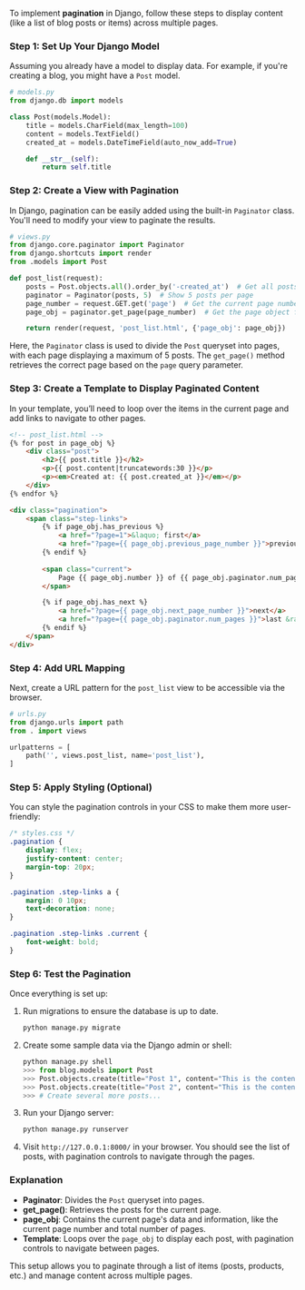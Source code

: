 To implement **pagination** in Django, follow these steps to display content (like a list of blog posts or items) across multiple pages.

### **Step 1: Set Up Your Django Model**

Assuming you already have a model to display data. For example, if you're creating a blog, you might have a `Post` model.

```python
# models.py
from django.db import models

class Post(models.Model):
    title = models.CharField(max_length=100)
    content = models.TextField()
    created_at = models.DateTimeField(auto_now_add=True)

    def __str__(self):
        return self.title
```

### **Step 2: Create a View with Pagination**

In Django, pagination can be easily added using the built-in `Paginator` class. You'll need to modify your view to paginate the results.

```python
# views.py
from django.core.paginator import Paginator
from django.shortcuts import render
from .models import Post

def post_list(request):
    posts = Post.objects.all().order_by('-created_at')  # Get all posts, ordered by creation date
    paginator = Paginator(posts, 5)  # Show 5 posts per page
    page_number = request.GET.get('page')  # Get the current page number from the URL
    page_obj = paginator.get_page(page_number)  # Get the page object for the current page

    return render(request, 'post_list.html', {'page_obj': page_obj})
```

Here, the `Paginator` class is used to divide the `Post` queryset into pages, with each page displaying a maximum of 5 posts. The `get_page()` method retrieves the correct page based on the `page` query parameter.

### **Step 3: Create a Template to Display Paginated Content**

In your template, you’ll need to loop over the items in the current page and add links to navigate to other pages.

```html
<!-- post_list.html -->
{% for post in page_obj %}
    <div class="post">
        <h2>{{ post.title }}</h2>
        <p>{{ post.content|truncatewords:30 }}</p>
        <p><em>Created at: {{ post.created_at }}</em></p>
    </div>
{% endfor %}

<div class="pagination">
    <span class="step-links">
        {% if page_obj.has_previous %}
            <a href="?page=1">&laquo; first</a>
            <a href="?page={{ page_obj.previous_page_number }}">previous</a>
        {% endif %}
        
        <span class="current">
            Page {{ page_obj.number }} of {{ page_obj.paginator.num_pages }}.
        </span>

        {% if page_obj.has_next %}
            <a href="?page={{ page_obj.next_page_number }}">next</a>
            <a href="?page={{ page_obj.paginator.num_pages }}">last &raquo;</a>
        {% endif %}
    </span>
</div>
```

### **Step 4: Add URL Mapping**

Next, create a URL pattern for the `post_list` view to be accessible via the browser.

```python
# urls.py
from django.urls import path
from . import views

urlpatterns = [
    path('', views.post_list, name='post_list'),
]
```

### **Step 5: Apply Styling (Optional)**

You can style the pagination controls in your CSS to make them more user-friendly:

```css
/* styles.css */
.pagination {
    display: flex;
    justify-content: center;
    margin-top: 20px;
}

.pagination .step-links a {
    margin: 0 10px;
    text-decoration: none;
}

.pagination .step-links .current {
    font-weight: bold;
}
```

### **Step 6: Test the Pagination**

Once everything is set up:

1. Run migrations to ensure the database is up to date.
   ```bash
   python manage.py migrate
   ```

2. Create some sample data via the Django admin or shell:
   ```python
   python manage.py shell
   >>> from blog.models import Post
   >>> Post.objects.create(title="Post 1", content="This is the content of post 1.")
   >>> Post.objects.create(title="Post 2", content="This is the content of post 2.")
   >>> # Create several more posts...
   ```

3. Run your Django server:
   ```bash
   python manage.py runserver
   ```

4. Visit `http://127.0.0.1:8000/` in your browser. You should see the list of posts, with pagination controls to navigate through the pages.

### **Explanation**

- **Paginator**: Divides the `Post` queryset into pages.
- **get_page()**: Retrieves the posts for the current page.
- **page_obj**: Contains the current page's data and information, like the current page number and total number of pages.
- **Template**: Loops over the `page_obj` to display each post, with pagination controls to navigate between pages.

This setup allows you to paginate through a list of items (posts, products, etc.) and manage content across multiple pages.